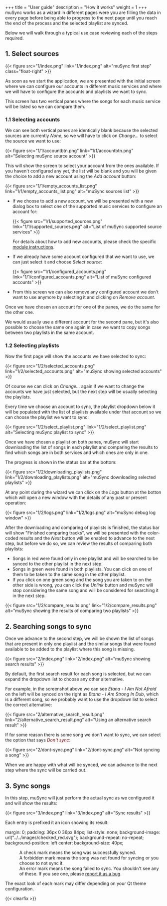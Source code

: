 +++
title = "User guide"
description = "How it works"
weight = 1
+++
muSync works as a wizard in different pages were you are filling the data in every page before being able to progress to the next page until you reach the end of the process and the selected playlist are synced.

Below we will walk through a typical use case reviewing each of the steps required.

## 1. Select sources

{{< figure src="1/index.png" link="1/index.png" alt="muSync first step" class="float-right" >}}

As soon as we start the application, we are presented with the initial screen where we can configure our accounts in different music services and where we will have to configure the accounts and playlists we want to sync.

This screen has two vertical panes where the songs for each music service will be listed so we can compare them.

### 1.1 Selecting accounts

We can see both vertical panes are identically blank because the selected sources are currently _None_, so we will have to click on _Change..._ to select the source we want to use:

{{< figure src="1/1/accountbtn.png" link="1/1/accountbtn.png" alt="Selecting muSync source account" >}}

This will show the screen to select your account from the ones available. If you haven't configured any yet, the list will be blank and you will be given the choice to add a new account using the _Add account_ button:

{{< figure src="1/1/empty_accounts_list.png" link="1/1/empty_accounts_list.png" alt="muSync sources list" >}}

* If we choose to add a new account, we will be presented with a new dialog box to select one of the supported music services to configure an account for:

  {{< figure src="1/1/supported_sources.png" link="1/1/supported_sources.png" alt="List of muSync supported source services" >}}

  For details about how to add new accounts, please check the specific [module instructions](modules).

* If we already have some account configured that we want to use, we can just select it and choose _Select source_:

  {{< figure src="1/1/configured_accounts.png" link="1/1/configured_accounts.png" alt="List of muSync configured accounts" >}}

* From this screen we can also remove any configured account we don't want to use anymore by selecting it and clicking on _Remove account_.

Once we have chosen an account for one of the panes, we do the same for the other one.

We would usually use a different account for the second pane, but it's also possible to choose the same one again in case we want to copy songs between two playlists in the same account.

### 1.2 Selecting playlists

Now the first page will show the accounts we have selected to sync:

{{< figure src="1/2/selected_accounts.png" link="1/2/selected_accounts.png" alt="muSync showing selected accounts" >}}

Of course we can click on _Change..._ again if we want to change the accounts we have just selected, but the next step will be usually selecting the playlists.

Every time we choose an account to sync, the playlist dropdown below it will be populated with the list of playlists available under that account so we can choose the playlist we want to sync:

{{< figure src="1/2/select_playlist.png" link="1/2/select_playlist.png" alt="Selecting muSync playlist to sync" >}}

Once we have chosen a playlist on both panes, muSync will start downloading the list of songs in each playlist and comparing the results to find which songs are in both services and which ones are only in one.

The progress is shown in the status bar at the bottom:

{{< figure src="1/2/downloading_playlists.png" link="1/2/downloading_playlists.png" alt="muSync downloading selected playlists" >}}

At any point during the wizard we can click on the _Logs_ button at the botton which will open a new window with the details of any past or present operation:

{{< figure src="1/2/logs.png" link="1/2/logs.png" alt="muSync debug log window" >}}

After the downloading and comparing of playlists is finished, the status bar will show "Finished comparing tracks", we will be presented with the color-coded results and the _Next_ button will be enabled to advance to the next step, but before we do so, we can review the results of comparing both playlists:

* Songs in red were found only in one playlist and will be searched to be synced to the other playlist in the next step.
* Songs in green were found in both playlists. You can click on one of them to be taken to the same song in the other playlist.
* If you click on one green song and the song you are taken to on the other side is wrong, you can click the _Unlink_ button and muSync will stop considering the same song and will be considered for searching it in the next step.

{{< figure src="1/2/compare_results.png" link="1/2/compare_results.png" alt="muSync showing the results of comparing two playlists" >}}

## 2. Searching songs to sync

Once we advance to the second step, we will be shown the list of songs that are present in only one playlist and the similar songs that were found available to be added to the playlist where this song is missing.

{{< figure src="2/index.png" link="2/index.png" alt="muSync showing search results" >}}

By default, the first search result for each song is selected, but we can expand the dropdown list to choose any other alternative.

For example, in the screenshot above we can see _Etana - I Am Not Afraid_ on the left will be synced on the right as _Etana - I Am Strong In Dub_, which is a different song, so we probably want to use the dropdown list to select the correct alternative:

{{< figure src="2/alternative_search_result.png" link="2/alternative_search_result.png" alt="Using an alternative search result" >}}

If for some reason there is some song we don't want to sync, we can select the option that says _<span style="color:rgb(127,0,0)">Don't sync</span>_:

{{< figure src="2/dont-sync.png" link="2/dont-sync.png" alt="Not syncing a song" >}}

When we are happy with what will be synced, we can advance to the next step where the sync will be carried out.

## 3. Sync songs

In this step, muSync will just perform the actual sync as we configured it and will show the results:

{{< figure src="3/index.png" link="3/index.png" alt="Sync results" >}}

Each entry is prefixed it an icon showing its result: 

margin: 0;
	padding: 36px 0 36px 84px;
	list-style: none;
	background-image: url("../../images/checked_red.svg");
	background-repeat: no-repeat;
	background-position: left center;
	background-size: 40px;

<ul style="list-style: none; margin-left: 2em; padding-left: 0">
<li style="background-image: url('3/success.svg'); background-repeat: no-repeat; background-position: left 50%; padding-left: 1.25em; background-size: 1em">A check mark means the song was successfully synced.</li>
<li style="background-image: url('3/unavailable.svg'); background-repeat: no-repeat; background-position: left 50%; padding-left: 1.25em; background-size: 1em">A forbidden mark means the song was not found for syncing or you choose to not sync it.</li>
<li style="background-image: url('3/failure.svg'); background-repeat: no-repeat; background-position: left 50%; padding-left: 1.25em; background-size: 1em">An error mark means the song failed to sync. You shouldn't see any of these. If you see one, please <a href="bug-report">report it as a bug</a>.</li>
</ul>

The exact look of each mark may differ depending on your Qt theme configuration.

{{< clearfix >}}
